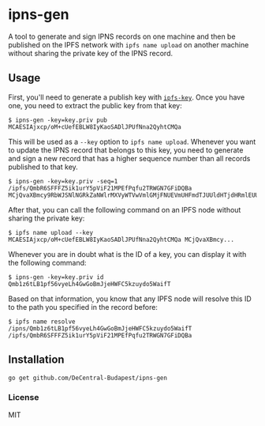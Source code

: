 # ipns-gen

A tool to generate and sign IPNS records on one machine and then be published on the IPFS network with
`ipfs name upload` on another machine without sharing the private key of the IPNS record.

## Usage
First, you'll need to generate a publish key with [`ipfs-key`](https://github.com/DeCentral-Budapest/ipfs-key).
Once you have one, you need to extract the public key from that key:

```
$ ipns-gen -key=key.priv pub
MCAESIAjxcp/oM+cUefEBLW8IyKaoSADlJPUfNna2QyhtCMQa
```

This will be used as a `--key` option to `ipfs name upload`. Whenever you want to update the IPNS record
that belongs to this key, you need to generate and sign a new record that has a higher sequence number
than all records published to that key.

```
$ ipns-gen -key=key.priv -seq=1 /ipfs/QmbR6SFFFZ5ik1urY5pViF21MPEfPqfu2TRWGN7GFiDQBa
MCjQvaXBmcy9RbWJSNlNGRkZaNWlrMXVyWTVwVmlGMjFNUEVmUHFmdTJUUldHTjdHRmlEUUJhEkAJ96oXh1AjRjECZ2x2b46shjnf8O2fuycK2uusTVjL6W5qeV1NEibVAtsEpY6Jcb3hqftP8AfynMOGZbCs54IBGAAiHjIwMTctMDEtMTJUMTY6MzU6NTYuODk0NDE0MDEyWigBMIDgpZa7EQ==
```

After that, you can call the following command on an IPFS node without sharing the private key:

```
$ ipfs name upload --key MCAESIAjxcp/oM+cUefEBLW8IyKaoSADlJPUfNna2QyhtCMQa MCjQvaXBmcy...
```

Whenever you are in doubt what is the ID of a key, you can display it with the following command:

```
$ ipns-gen -key=key.priv id
Qmb1z6tLB1pf56vyeLh4GwGoBmJjeHWFC5kzuydo5WaifT
```

Based on that information, you know that any IPFS node will resolve this ID to the path you specified in the record before:

```
$ ipfs name resolve /ipns/Qmb1z6tLB1pf56vyeLh4GwGoBmJjeHWFC5kzuydo5WaifT
/ipfs/QmbR6SFFFZ5ik1urY5pViF21MPEfPqfu2TRWGN7GFiDQBa
```

## Installation

```
go get github.com/DeCentral-Budapest/ipns-gen
```

### License
MIT
